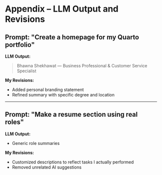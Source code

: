 # Appendix – LLM Output and Revisions

## Prompt: "Create a homepage for my Quarto portfolio"

**LLM Output:**
> Bhawna Shekhawat — Business Professional & Customer Service Specialist

**My Revisions:**
- Added personal branding statement
- Refined summary with specific degree and location

---

## Prompt: "Make a resume section using real roles"

**LLM Output:**
- Generic role summaries

**My Revisions:**
- Customized descriptions to reflect tasks I actually performed
- Removed unrelated AI suggestions
